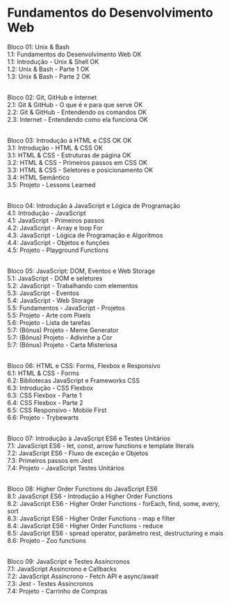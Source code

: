 <h1>Fundamentos do Desenvolvimento Web</h1>
  
  
  
Bloco 01: Unix & Bash<br>
	1.1: Fundamentos do Desenvolvimento Web               OK<br>
	1.1: Introdução - Unix & Shell                        OK<br>
	1.2: Unix & Bash - Parte 1                            OK<br>
	1.3: Unix & Bash - Parte 2                            OK<br><br>

Bloco 02: Git, GitHub e Internet<br>
	2.1: Git & GitHub - O que é e para que serve           OK<br>
	2.2: Git & GitHub - Entendendo os comandos             OK<br>
	2.3: Internet - Entendendo como ela funciona           OK<br><br>

Bloco 03: Introdução à HTML e CSS                              OK OK<br>
	3.1: Introdução - HTML & CSS                           OK<br>
	3.1: HTML & CSS - Estruturas de página                 OK<br>
	3.2: HTML & CSS - Primeiros passos em CSS              OK<br>
	3.3: HTML & CSS - Seletores e posicionamento           OK<br>
	3.4: HTML Semântico<br>
	3.5: Projeto - Lessons Learned<br><br>
	
Bloco 04: Introdução à JavaScript e Lógica de Programação<br>
	4.1: Introdução - JavaScript<br>
	4.1: JavaScript - Primeiros passos<br>
	4.2: JavaScript - Array e loop For<br>
	4.3: JavaScript - Lógica de Programação e Algoritmos<br>
	4.4: JavaScript - Objetos e funções<br>
	4.5: Projeto - Playground Functions<br><br>

Bloco 05: JavaScript: DOM, Eventos e Web Storage<br>
	5.1: JavaScript - DOM e seletores<br>
	5.2: JavaScript - Trabalhando com elementos<br>
	5.3: JavaScript - Eventos<br>
	5.4: JavaScript - Web Storage<br>
	5.5: Fundamentos - JavaScript - Projetos<br>
	5.5: Projeto - Arte com Pixels<br>
	5.6: Projeto - Lista de tarefas<br>
	5:7: (Bônus) Projeto - Meme Generator<br>
	5:7: (Bônus) Projeto - Adivinhe a Cor<br>
	5:7: (Bônus) Projeto - Carta Misteriosa<br><br>
	
Bloco 06: HTML e CSS: Forms, Flexbox e Responsivo<br>
	6.1: HTML & CSS - Forms<br>
	6.2: Bibliotecas JavaScript e Frameworks CSS<br>
	6.3: Introdução - CSS Flexbox<br>
	6.3: CSS Flexbox - Parte 1<br>
	6.4: CSS Flexbox - Parte 2<br>
	6.5: CSS Responsivo - Mobile First<br>
	6.6: Projeto - Trybewarts<br><br>

Bloco 07: Introdução à JavaScript ES6 e Testes Unitários<br>
	7.1: JavaScript ES6 - let, const, arrow functions e template literals<br>
	7.2: JavaScript ES6 - Fluxo de exceção e Objetos<br>
	7.3: Primeiros passos em Jest<br>
	7.4: Projeto - JavaScript Testes Unitários<br><br>

Bloco 08: Higher Order Functions do JavaScript ES6<br>
	8.1: JavaScript ES6 - Introdução a Higher Order Functions<br>
	8.2: JavaScript ES6 - Higher Order Functions - forEach, find, some, every, sort<br>
	8.3: JavaScript ES6 - Higher Order Functions - map e filter<br>
	8.4: JavaScript ES6 - Higher Order Functions - reduce<br>
	8.5: JavaScript ES6 - spread operator, parâmetro rest, destructuring e mais<br>
	8.6: Projeto - Zoo functions<br><br>

Bloco 09: JavaScript e Testes Assíncronos<br>
	7.1: JavaScript Assíncrono e Callbacks<br>
	7.2: JavaScript Assíncrono - Fetch API e async/await<br>
	7.3: Jest - Testes Assíncronos<br>
	7.4: Projeto - Carrinho de Compras<br><br>
